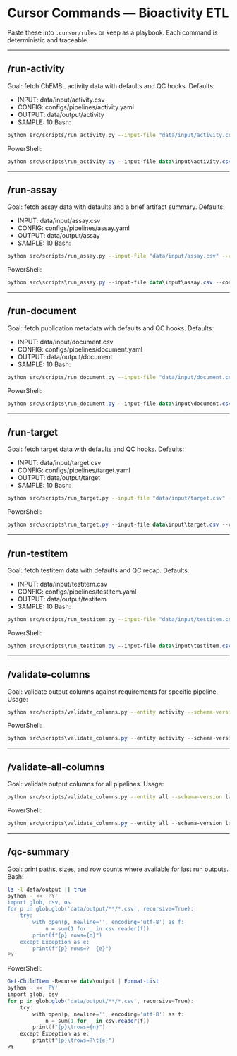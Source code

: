 # Cursor Commands — Bioactivity ETL

Paste these into `.cursor/rules` or keep as a playbook. Each command is deterministic and traceable.

---
## /run-activity
Goal: fetch ChEMBL activity data with defaults and QC hooks.
Defaults:
  - INPUT: data/input/activity.csv
  - CONFIG: configs/pipelines/activity.yaml
  - OUTPUT: data/output/activity
  - SAMPLE: 10
Bash:
```bash
python src/scripts/run_activity.py --input-file "data/input/activity.csv" --config "configs/pipelines/activity.yaml" --output-dir "data/output/activity" --sample 10
```
PowerShell:
```powershell
python src\scripts\run_activity.py --input-file data\input\activity.csv --config configs\pipelines\activity.yaml --output-dir data\output\activity --sample 10
```

---
## /run-assay
Goal: fetch assay data with defaults and a brief artifact summary.
Defaults:
  - INPUT: data/input/assay.csv
  - CONFIG: configs/pipelines/assay.yaml
  - OUTPUT: data/output/assay
  - SAMPLE: 10
Bash:
```bash
python src/scripts/run_assay.py --input-file "data/input/assay.csv" --config "configs/pipelines/assay.yaml" --output-dir "data/output/assay" --sample 10
```
PowerShell:
```powershell
python src\scripts\run_assay.py --input-file data\input\assay.csv --config configs\pipelines\assay.yaml --output-dir data\output\assay --sample 10
```

---
## /run-document
Goal: fetch publication metadata with defaults and QC hooks.
Defaults:
  - INPUT: data/input/document.csv
  - CONFIG: configs/pipelines/document.yaml
  - OUTPUT: data/output/document
  - SAMPLE: 10
Bash:
```bash
python src/scripts/run_document.py --input-file "data/input/document.csv" --config "configs/pipelines/document.yaml" --output-dir "data/output/document" --sample 10
```
PowerShell:
```powershell
python src\scripts\run_document.py --input-file data\input\document.csv --config configs\pipelines\document.yaml --output-dir data\output\document --sample 10
```

---
## /run-target
Goal: fetch target data with defaults and QC hooks.
Defaults:
  - INPUT: data/input/target.csv
  - CONFIG: configs/pipelines/target.yaml
  - OUTPUT: data/output/target
  - SAMPLE: 10
Bash:
```bash
python src/scripts/run_target.py --input-file "data/input/target.csv" --config "configs/pipelines/target.yaml" --output-dir "data/output/target" --sample 10
```
PowerShell:
```powershell
python src\scripts\run_target.py --input-file data\input\target.csv --config configs\pipelines\target.yaml --output-dir data\output\target --sample 10
```

---
## /run-testitem
Goal: fetch testitem data with defaults and QC recap.
Defaults:
  - INPUT: data/input/testitem.csv
  - CONFIG: configs/pipelines/testitem.yaml
  - OUTPUT: data/output/testitem
  - SAMPLE: 10
Bash:
```bash
python src/scripts/run_testitem.py --input-file "data/input/testitem.csv" --config "configs/pipelines/testitem.yaml" --output-dir "data/output/testitem" --sample 10
```
PowerShell:
```powershell
python src\scripts\run_testitem.py --input-file data\input\testitem.csv --config configs\pipelines\testitem.yaml --output-dir data\output\testitem --sample 10
```

---
## /validate-columns
Goal: validate output columns against requirements for specific pipeline.
Usage:
```bash
python src/scripts/validate_columns.py --entity activity --schema-version latest
```
PowerShell:
```powershell
python src\scripts\validate_columns.py --entity activity --schema-version latest
```

---
## /validate-all-columns
Goal: validate output columns for all pipelines.
Usage:
```bash
python src/scripts/validate_columns.py --entity all --schema-version latest
```
PowerShell:
```powershell
python src\scripts\validate_columns.py --entity all --schema-version latest
```

---
## /qc-summary
Goal: print paths, sizes, and row counts where available for last run outputs.
Bash:
```bash
ls -l data/output || true
python - << 'PY'
import glob, csv, os
for p in glob.glob('data/output/**/*.csv', recursive=True):
    try:
        with open(p, newline='', encoding='utf-8') as f:
            n = sum(1 for _ in csv.reader(f))
        print(f"{p}	rows={n}")
    except Exception as e:
        print(f"{p}	rows=?	{e}")
PY
```
PowerShell:
```powershell
Get-ChildItem -Recurse data\output | Format-List
python - << 'PY'
import glob, csv
for p in glob.glob('data/output/**/*.csv', recursive=True):
    try:
        with open(p, newline='', encoding='utf-8') as f:
            n = sum(1 for _ in csv.reader(f))
        print(f"{p}\trows={n}")
    except Exception as e:
        print(f"{p}\trows=?\t{e}")
PY
```

